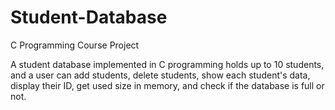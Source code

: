 # Student-Database
C Programming Course Project

A student database implemented in C programming holds up to 10 students, and a user can add students, delete students, show each student's data, display their ID, get used size in memory, and check if the database is full or not.
